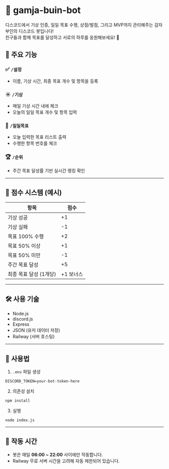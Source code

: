 # 🥔 gamja-buin-bot

디스코드에서 기상 인증, 일일 목표 수행, 상점/벌점, 그리고 MVP까지 관리해주는 감자부인의 디스코드 봇입니다!  
친구들과 함께 목표를 달성하고 서로의 하루를 응원해보세요! 💪

## 🔧 주요 기능

### ✅ `/설정`
- 이름, 기상 시간, 최종 목표 개수 및 항목을 등록

### ☀️ `/기상`
- 매일 기상 시간 내에 체크
- 오늘의 일일 목표 개수 및 항목 입력

### 📝 `/일일목표`
- 오늘 입력한 목표 리스트 출력
- 수행한 항목 번호를 체크

### 🏆 `/순위`
- 주간 목표 달성률 기반 실시간 랭킹 확인

---

## 💯 점수 시스템 (예시)

| 항목 | 점수 |
|------|------|
| 기상 성공 | +1 |
| 기상 실패 | -1 |
| 목표 100% 수행 | +2 |
| 목표 50% 이상 | +1 |
| 목표 50% 미만 | -1 |
| 주간 목표 달성 | +5 |
| 최종 목표 달성 (1개당) | +1 보너스 |

---

## 🛠 사용 기술

- Node.js
- discord.js
- Express
- JSON (유저 데이터 저장)
- Railway (서버 호스팅)

---

## 🚀 사용법

1. `.env` 파일 생성
```
DISCORD_TOKEN=your-bot-token-here
```

2. 의존성 설치
```
npm install
```

3. 실행
```
node index.js
```

---

## 📅 작동 시간

- 봇은 매일 **06:00 ~ 22:00** 사이에만 작동합니다.
- Railway 무료 서버 시간을 고려해 자동 제한되어 있습니다.